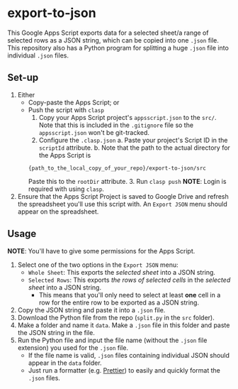 # export-to-json

This Google Apps Script exports data for a selected sheet/a range of selected rows as a JSON string, which can be copied into one `.json` file. This repository also has a Python program for splitting a huge `.json` file into individual `.json` files.

## Set-up

1. Either
    - Copy-paste the Apps Script; or
    - Push the script with `clasp`
        1. Copy your Apps Script project's `appsscript.json` to the `src/`. Note that this is included in the `.gitignore` file so the `appsscript.json` won't be git-tracked.
        2. Configure the `.clasp.json`
        a. Paste your project's Script ID in the `scriptId` attribute.
        b. Note that the path to the actual directory for the Apps Script is 
        ```
        {path_to_the_local_copy_of_your_repo}/export-to-json/src
        ```
        Paste this to the `rootDir` attribute.
        3. Run `clasp push`
            **NOTE**: Login is required with using `clasp`.
2. Ensure that the Apps Script Project is saved to Google Drive and refresh the spreadsheet you'll use this script with. An `Export JSON` menu should appear on the spreadsheet.
## Usage
**NOTE**: You'll have to give some permissions for the Apps Script.
1. Select one of the two options in the `Export JSON` menu:
    - `Whole Sheet`: This exports the *selected sheet* into a JSON string.
    - `Selected Rows`: This exports *the rows of selected cells* in the *selected sheet* into a JSON string.
        - This means that you'll only need to select at least **one** cell in a row for the entire row to be exported as a JSON string.
2. Copy the JSON string and paste it into a `.json` file.
3. Download the Python file from the repo (`split.py` in the `src` folder).
4. Make a folder and name it `data`. Make a `.json` file in this folder and paste the JSON string in the file.
5. Run the Python file and input the file name (without the `.json` file extension) you used for the `.json` file.
    - If the file name is valid, `.json` files containing individual JSON should appear in the `data` folder.
    - Just run a formatter (e.g. [Prettier](https://prettier.io/)) to easily and quickly format the `.json` files.